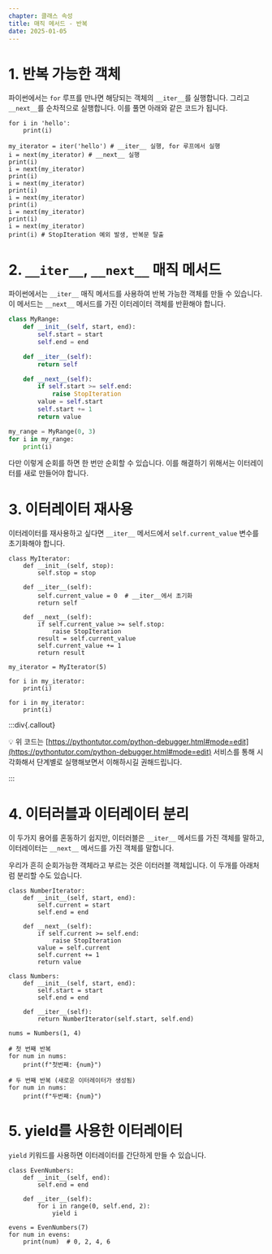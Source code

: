 ```yaml
---
chapter: 클래스 속성
title: 매직 메서드 - 반복
date: 2025-01-05
---
```


# 1. 반복 가능한 객체

파이썬에서는 `for` 루프를 만나면 해당되는 객체의 `__iter__`를 실행합니다. 그리고 `__next__`를 순차적으로 실행합니다. 이를 풀면 아래와 같은 코드가 됩니다.

```python-exec
for i in 'hello':
    print(i)
```

```python-exec
my_iterator = iter('hello') # __iter__ 실행, for 루프에서 실행
i = next(my_iterator) # __next__ 실행
print(i)
i = next(my_iterator)
print(i)
i = next(my_iterator)
print(i)
i = next(my_iterator)
print(i)
i = next(my_iterator)
print(i)
i = next(my_iterator)
print(i) # StopIteration 예외 발생, 반복문 탈출
```

# 2. `__iter__`, `__next__` 매직 메서드

파이썬에서는 `__iter__` 매직 메서드를 사용하여 반복 가능한 객체를 만들 수 있습니다. 이 메서드는 `__next__` 메서드를 가진 이터레이터 객체를 반환해야 합니다.

```python
class MyRange:
    def __init__(self, start, end):
        self.start = start
        self.end = end

    def __iter__(self):
        return self

    def __next__(self):
        if self.start >= self.end:
            raise StopIteration
        value = self.start
        self.start += 1
        return value

my_range = MyRange(0, 3)
for i in my_range:
    print(i)
```

다만 이렇게 순회를 하면 한 번만 순회할 수 있습니다. 이를 해결하기 위해서는 이터레이터를 새로 만들어야 합니다.

# 3. 이터레이터 재사용

이터레이터를 재사용하고 싶다면 `__iter__` 메서드에서 `self.current_value` 변수를 초기화해야 합니다.

```python-exec
class MyIterator:
    def __init__(self, stop):
        self.stop = stop

    def __iter__(self):
        self.current_value = 0  # __iter__에서 초기화
        return self

    def __next__(self):
        if self.current_value >= self.stop:
            raise StopIteration
        result = self.current_value
        self.current_value += 1
        return result

my_iterator = MyIterator(5)

for i in my_iterator:
    print(i)

for i in my_iterator:
    print(i)
```


:::div{.callout}

💡 위 코드는 [https://pythontutor.com/python-debugger.html#mode=edit](https://pythontutor.com/python-debugger.html#mode=edit) 서비스를 통해 시각화해서 단계별로 실행해보면서 이해하시길 권해드립니다.

:::

# 4. 이터러블과 이터레이터 분리

이 두가지 용어를 혼동하기 쉽지만, 이터러블은 `__iter__` 메서드를 가진 객체를 말하고, 이터레이터는 `__next__` 메서드를 가진 객체를 말합니다.

우리가 흔히 순회가능한 객체라고 부르는 것은 이터러블 객체입니다. 이 두개를 아래처럼 분리할 수도 있습니다.

```python-exec
class NumberIterator:
    def __init__(self, start, end):
        self.current = start
        self.end = end
    
    def __next__(self):
        if self.current >= self.end:
            raise StopIteration
        value = self.current
        self.current += 1
        return value

class Numbers:
    def __init__(self, start, end):
        self.start = start
        self.end = end
    
    def __iter__(self):
        return NumberIterator(self.start, self.end)

nums = Numbers(1, 4)

# 첫 번째 반복
for num in nums:
    print(f"첫번째: {num}")

# 두 번째 반복 (새로운 이터레이터가 생성됨)
for num in nums:
    print(f"두번째: {num}")
```

# 5. yield를 사용한 이터레이터

`yield` 키워드를 사용하면 이터레이터를 간단하게 만들 수 있습니다.

```python-exec
class EvenNumbers:
    def __init__(self, end):
        self.end = end
    
    def __iter__(self):
        for i in range(0, self.end, 2):
            yield i

evens = EvenNumbers(7)
for num in evens:
    print(num)  # 0, 2, 4, 6
```